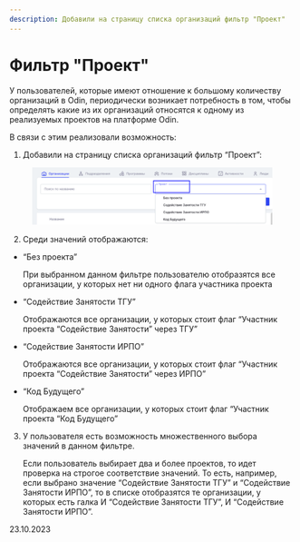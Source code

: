 ```yaml
---
description: Добавили на страницу списка организаций фильтр "Проект"
---
```


# Фильтр "Проект"

У пользователей, которые имеют отношение к большому количеству организаций в Odin, периодически возникает потребность в том, чтобы определять какие из их организаций относятся к одному из реализуемых проектов на платформе Odin.

В связи с этим реализовали возможность:

1. Добавили на страницу списка организаций фильтр “Проект”:

<figure><img src="../../.gitbook/assets/image (160).png" alt=""><figcaption></figcaption></figure>

2. Среди значений отображаются:

*   “Без проекта”

    При выбранном данном фильтре пользователю отобразятся все организации, у которых нет ни одного флага участника проекта
*   “Содействие Занятости ТГУ”

    Отображаются все организации, у которых стоит флаг “Участник проекта “Содействие Занятости” через ТГУ”
*   “Содействие Занятости ИРПО”

    Отображаются все организации, у которых стоит флаг “Участник проекта “Содействие Занятости” через ИРПО”
*   “Код Будущего”

    Отображаем все организации, у которых стоит флаг “Участник проекта “Код Будущего”

3.  У пользователя есть возможность множественного выбора значений в данном фильтре.

    Если пользователь выбирает два и более проектов, то идет проверка на строгое соответствие значений. То есть, например, если выбрано значение “Содействие Занятости ТГУ” и “Содействие Занятости ИРПО”, то в списке отобразятся те организации, у которых есть галка И “Содействие Занятости ТГУ”, И “Содействие Занятости ИРПО”.

23.10.2023
